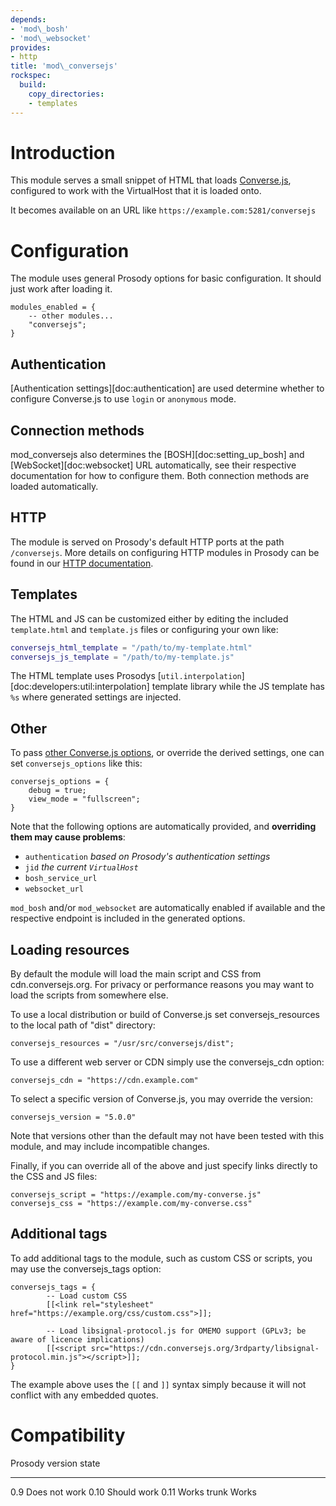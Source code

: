 ```yaml
---
depends:
- 'mod\_bosh'
- 'mod\_websocket'
provides:
- http
title: 'mod\_conversejs'
rockspec:
  build:
    copy_directories:
    - templates
---
```


Introduction
============

This module serves a small snippet of HTML that loads
[Converse.js](https://conversejs.org/), configured to work with the
VirtualHost that it is loaded onto.

It becomes available on an URL like `https://example.com:5281/conversejs`

Configuration
=============

The module uses general Prosody options for basic configuration. It
should just work after loading it.

``` {.lua}
modules_enabled = {
    -- other modules...
    "conversejs";
}
```

Authentication
--------------

[Authentication settings][doc:authentication] are used determine
whether to configure Converse.js to use `login` or `anonymous` mode.

Connection methods
------------------

mod_conversejs also determines the [BOSH][doc:setting_up_bosh] and
[WebSocket][doc:websocket] URL automatically, see their respective
documentation for how to configure them. Both connection methods are
loaded automatically.

HTTP
----

The module is served on Prosody's default HTTP ports at the path
`/conversejs`. More details on configuring HTTP modules in Prosody can
be found in our [HTTP documentation](http://prosody.im/doc/http).

## Templates

The HTML and JS can be customized either by editing the included
`template.html` and `template.js` files or configuring your own like:

```lua
conversejs_html_template = "/path/to/my-template.html"
conversejs_js_template = "/path/to/my-template.js"
```

The HTML template uses Prosodys
[`util.interpolation`][doc:developers:util:interpolation] template 
library while the JS template has `%s` where generated settings are 
injected.

Other
-----

To pass [other Converse.js
options](https://conversejs.org/docs/html/configuration.html), or
override the derived settings, one can set `conversejs_options` like
this:

``` {.lua}
conversejs_options = {
    debug = true;
    view_mode = "fullscreen";
}
```

Note that the following options are automatically provided, and
**overriding them may cause problems**:

-   `authentication` *based on Prosody's authentication settings*
-   `jid` *the current `VirtualHost`*
-   `bosh_service_url`
-   `websocket_url`

`mod_bosh` and/or `mod_websocket` are automatically enabled if available
and the respective endpoint is included in the generated options.

## Loading resources

By default the module will load the main script and CSS from
cdn.conversejs.org. For privacy or performance reasons you may want to
load the scripts from somewhere else.

To use a local distribution or build of Converse.js set
conversejs_resources to the local path of "dist" directory:

``` {.lua}
conversejs_resources = "/usr/src/conversejs/dist";
```

To use a different web server or CDN simply use the conversejs_cdn
option:

``` {.lua}
conversejs_cdn = "https://cdn.example.com"
```

To select a specific version of Converse.js, you may override the version:

``` {.lua}
conversejs_version = "5.0.0"
```

Note that versions other than the default may not have been tested with this module, and may include incompatible changes.

Finally, if you can override all of the above and just specify links directly to the CSS and JS files:

``` {.lua}
conversejs_script = "https://example.com/my-converse.js"
conversejs_css = "https://example.com/my-converse.css"
```

Additional tags
---------------

To add additional tags to the module, such as custom CSS or scripts, you may use the conversejs_tags option:

``` {.lua}
conversejs_tags = {
        -- Load custom CSS
        [[<link rel="stylesheet" href="https://example.org/css/custom.css">]];

        -- Load libsignal-protocol.js for OMEMO support (GPLv3; be aware of licence implications)
        [[<script src="https://cdn.conversejs.org/3rdparty/libsignal-protocol.min.js"></script>]];
}
```

The example above uses the `[[` and `]]` syntax simply because it will not conflict with any embedded quotes.

Compatibility
=============

  Prosody version   state
  ----------------- ---------------
  0.9               Does not work
  0.10              Should work
  0.11              Works
  trunk             Works
